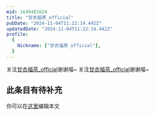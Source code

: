 ```yaml
---
mid: 1649481624
title: "甘衣福茶_official"
pubDate: "2024-11-04T11:22:14.442Z"
updatedDate: "2024-11-04T11:22:14.442Z"
profile:
  {
    Nickname: ["甘衣福茶_official"],
  }
---
```


关注[甘衣福茶_official](https://space.bilibili.com/1649481624)谢谢喵~ 关注[甘衣福茶_official](https://space.bilibili.com/1649481624)谢谢喵~

## 此条目有待补充
你可以在[这里](https://github.com/Yuhanawa/VTuber.ICU-Content/edit/master/v/甘衣福茶_official/index.md)编辑本文

